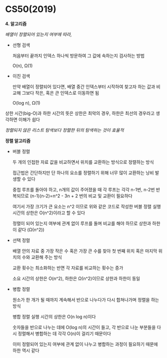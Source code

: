# CS50(2019)

**4. 알고리즘**

*배열이 정렬되어 있는지 여부에 따라,*

- 선형 검색

    처음부터 끝까지 인덱스 하나씩 방문하여 그 값에 속하는지 검사하는 방법

    O(n), Ω(1)

- 이진 검색

    만약 배열이 정렬되어 있다면, 배열 중간 인덱스부터 시작하여 찾고자 하는 값과 비교해 그보다 작은, 혹은 큰 인덱스로 이동하면 됨

    O(log n), Ω(1)

상한 시간(big-O)과 하한 시간의 뜻은 상한은 최악의 경우, 하한은 최선의 경우라고 생각하면 이해가 쉽다

*정렬되지 않은 리스트 탐색보다 정렬한 뒤의 탐색하는 것이 효율적*

**정렬 알고리즘**

- 버블 정렬

    두 개의 인접한 자료 값을 비교하면서 위치를 교환하는 방식으로 정렬하는 방식

    접근법은 간단하지만 단 하나의 요소를 정렬하기 위해 너무 많이 교환하는 낭비 발생할 수 있다

    중첩 루프를 돌아야 하고, n개의 값이 주어졌을 때 각 루프는 각각 n-1번, n-2번 반복되므로 (n-1)(n-2)=n^2 - 3n + 2 번의 비교 및 교환이 필요하다

    여기서 가장 크기가 큰 요소는 n^2 이므로 위와 같은 코드로 작성한 버블 정렬 실행 시간의 상한은 O(n^2)이라고 할 수 있다

    정렬이 되어 있는지 여부에 관계 없이 루프를 돌며 비교를 해야 하므로 상한과 하한이 같다 (Ω(n^2))

- 선택 정렬

    배열 안의 자료 중 가장 작은 수 혹은 가장 큰 수를 찾아 첫 번째 위치 혹은 마지막 위치의 수와 교환해 주는 방식

    교환 횟수는 최소화하는 반면 각 자료를 비교하는 횟수는 증가

    소요 시간의 상한은 O(n^2), 하한은 Ω(n^2)이므로 상한과 하한이 동일

- 병합 정렬

    원소가 한 개가 될 때까지 계속해서 반으로 나누다가 다시 합쳐나가며 정렬을 하는 방식

    병합 정렬 실행 시간의 상한은 O(n log n)이다

    숫자들을 반으로 나누는 데에 O(log n)의 시간이 들고, 각 반으로 나눈 부분들을 다시 정렬해서 병합하는 데 각각 O(n)이 걸리기 때문이다

    이미 정렬되어 있는지 여부에 관계 없이 나누고 병합하는 과정이 필요하기 때문에 하한 역시 같다